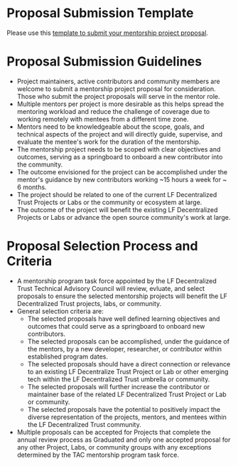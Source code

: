 # Proposal Submission Template

Please use this [template to submit your mentorship project proposal](https://github.com/LF-Decentralized-Trust-Mentorships/mentorship-program/issues/new?template=mentorship-project.yml).

# Proposal Submission Guidelines

*   Project maintainers, active contributors and community members are welcome to submit a mentorship project proposal for consideration. Those who submit the project proposals will serve in the mentor role.
*   Multiple mentors per project is more desirable as this helps spread the mentoring workload and reduce the challenge of coverage due to working remotely with mentees from a different time zone.
*   Mentors need to be knowledgeable about the scope, goals, and technical aspects of the project and will directly guide, supervise, and evaluate the mentee's work for the duration of the mentorship.
*   The mentorship project needs to be scoped with clear objectives and outcomes, serving as a springboard to onboard a new contributor into the community.
*   The outcome envisioned for the project can be accomplished under the mentor's guidance by new contributors working ~15 hours a week for ~ 6 months.
*   The project should be related to one of the current LF Decentralized Trust Projects or Labs or the community or ecosystem at large.
*   The outcome of the project will benefit the existing LF Decentralized Projects or Labs or advance the open source community's work at large.

# Proposal Selection Process and Criteria

*   A mentorship program task force appointed by the LF Decentralized Trust Technical Advisory Council will review, evluate, and select proposals to ensure the selected mentorship projects will benefit the LF Decentralized Trust projects, labs, or community.
*   General selection criteria are:
    *   The selected proposals have well defined learning objectives and outcomes that could serve as a springboard to onboard new contributors.
    *   The selected proposals can be accomplished, under the guidance of the mentors, by a new developer, researcher, or contributor within established program dates.
    *   The selected proposals should have a direct connection or relevance to an existing LF Decentralize Trust Project or Lab or other emerging tech within the LF Decentralized Trust umbrella or community.
    *   The selected proposals will further increase the contributor or maintainer base of the related LF Decentralized Trust Project or Lab or community.
    *   The selected proposals have the potential to positively impact the diverse representation of the projects, mentors, and mentees within the LF Decentralized Trust community.
*   Multiple proposals can be accepted for Projects that complete the annual review process as Graduated and only one accepted proposal for any other Project, Labs, or community groups with any exceptions determined by the TAC mentorship program task force.
